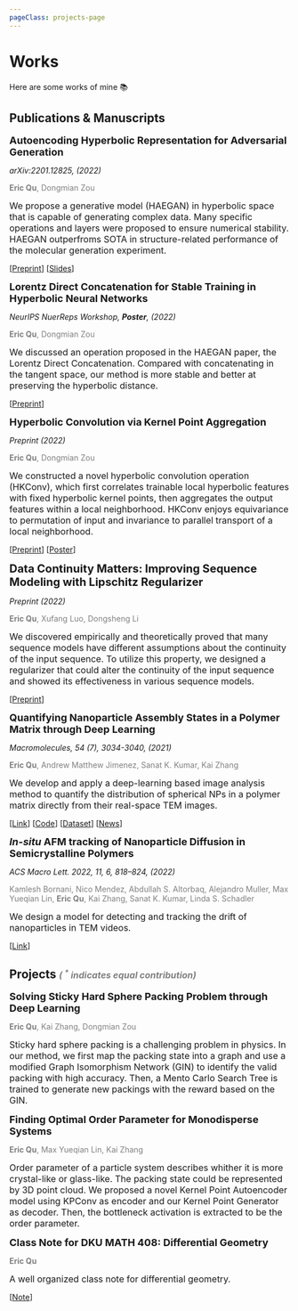 ```yaml
---
pageClass: projects-page
---
```


# Works

Here are some works of mine :books:

## Publications & Manuscripts

<ProjectCard image="/projects/HJTGAN.pdf" hideBorder=true>

  <span style="font-size:18px">**Autoencoding Hyperbolic Representation for Adversarial Generation**</span>

  *arXiv:2201.12825, (2022)*

  <span style="color:grey">**Eric Qu**, Dongmian Zou</span>
  
  <span style="font-size:16px">We propose a generative model (HAEGAN) in hyperbolic space that is capable of generating complex data. Many specific operations and layers were proposed to ensure numerical stability. HAEGAN outperfroms SOTA in structure-related performance of the molecular generation experiment.</span>
  
  [[Preprint](/projects/HAEGAN.pdf)] [[Slides](/projects/HJTGANSlides.pdf)]

</ProjectCard>


<ProjectCard image="/projects/hcat.pdf" hideBorder=true>

  <span style="font-size:18px">**Lorentz Direct Concatenation for Stable Training in Hyperbolic Neural Networks**</span>

  *NeurIPS NuerReps Workshop, **Poster**, (2022)*

  <span style="color:grey">**Eric Qu**, Dongmian Zou</span>

  <span style="font-size:16px">We discussed an operation proposed in the HAEGAN paper, the Lorentz Direct Concatenation. Compared with concatenating in the tangent space, our method is more stable and better at preserving the hyperbolic distance. </span>

  [[Preprint](https://openreview.net/pdf?id=wjtJ1T1DXME)]

</ProjectCard>

<ProjectCard image="/projects/hknet.pdf" hideBorder=true>

  <span style="font-size:18px">**Hyperbolic Convolution via Kernel Point Aggregation**</span>

  *Preprint (2022)*

  <span style="color:grey">**Eric Qu**, Dongmian Zou</span>

  <span style="font-size:16px">We constructed a novel hyperbolic convolution operation (HKConv), which first correlates trainable local hyperbolic features with fixed hyperbolic kernel points, then aggregates the output features within a local neighborhood. HKConv enjoys equivariance to permutation of input and invariance to parallel transport of a local neighborhood.</span>

  [[Preprint](/projects/HKNet_Preprint.pdf)] [[Poster](/projects/HKNet_Poster.pdf)]

</ProjectCard>

<ProjectCard image="/projects/continuity.pdf" hideBorder=true>

  <span style="font-size:20px">**Data Continuity Matters: Improving Sequence Modeling with Lipschitz Regularizer**</span>

  *Preprint (2022)*

  <span style="color:grey">**Eric Qu**, Xufang Luo, Dongsheng Li</span>

  <span style="font-size:16px">We discovered empirically and theoretically proved that many sequence models have different assumptions about the continuity of the input sequence. To utilize this property, we designed a regularizer that could alter the continuity of the input sequence and showed its effectiveness in various sequence models.</span>

  [[Preprint](https://openreview.net/forum?id=27uBgHuoSQ)]

</ProjectCard>

<ProjectCard image="/projects/dopad.png" hideBorder=true>

  <span style="font-size:18px">**Quantifying Nanoparticle Assembly States in a Polymer Matrix through Deep Learning**</span>

  *Macromolecules, 54 (7), 3034-3040, (2021)*

  <span style="color:grey">**Eric Qu**, Andrew Matthew Jimenez, Sanat K. Kumar, Kai Zhang</span>

  <span style="font-size:16px">We develop and apply a deep-learning based image analysis method to quantify the distribution of spherical NPs in a polymer matrix directly from their real-space TEM images.</span>
  
  [[Link](https://pubs.acs.org/doi/abs/10.1021/acs.macromol.0c02483)] [[Code](https://github.com/yhzq/Quantifying-Nanoparticle-Assembly-States-Through-Deep-Learning)] [[Dataset](https://dopad.github.io)] [[News](https://www.timeshighereducation.com/hub/p/data-science-undergraduates-first-published-research-comes-years-passion-computing)]

</ProjectCard>

<ProjectCard image="/projects/track.png" hideBorder=true>

  <span style="font-size:18px">***In-situ* AFM tracking of Nanoparticle Diffusion in Semicrystalline Polymers**</span>

  *ACS Macro Lett. 2022, 11, 6, 818–824, (2022)*


  <span style="color:grey;font-size:14px">Kamlesh Bornani, Nico Mendez, Abdullah S. Altorbaq, Alejandro Muller, Max Yueqian Lin, **Eric Qu**, Kai Zhang, Sanat K. Kumar, Linda S. Schadler</span>

  <span style="font-size:16px">We design a model for detecting and tracking the drift of nanoparticles in TEM videos.</span>

  [[Link](https://pubs.acs.org/doi/10.1021/acsmacrolett.1c00778)]

</ProjectCard>

## Projects <span style="color:grey;font-size:16px;">*( <sup>\*</sup> indicates equal contribution)*</span>

<ProjectCard image="/projects/packing.pdf" hideBorder=true>

  <span style="font-size:18px">**Solving Sticky Hard Sphere Packing Problem through Deep Learning**</span>

  <span style="color:grey">**Eric Qu**, Kai Zhang, Dongmian Zou</span>

  <!-- <span style="font-size:16px">We propose a method of solving sticky hard sphere packing problem. The packing state of the spheres could be mapped to a graph according to the sphere connections. A modified version of Graph Isomorphism Network is trained to identify the valid packing with high accuracy. Then, we train a Mento Carlo Search Tree to generate new packings with the reward based on perviously trained GIN.</span> -->

  <span style="font-size:16px">Sticky hard sphere packing is a challenging problem in physics. In our method, we first map the packing state into a graph and use a modified Graph Isomorphism Network (GIN) to identify the valid packing with high accuracy. Then, a Mento Carlo Search Tree is trained to generate new packings with the reward based on the GIN.</span>

</ProjectCard>

<ProjectCard image="/projects/KPAE.png" hideBorder=true>

  <span style="font-size:18px">**Finding Optimal Order Parameter for Monodisperse Systems**</span>

  <span style="color:grey">**Eric Qu**, Max Yueqian Lin, Kai Zhang</span>

  <!-- <span style="font-size:16px">We develop a model to find the optimal order parameter for particle packing systems. The packing state is represented by the 3D point cloud data. We proposed a novel Kernel Point Autoencoder model using KPConv as encoder and our Kernel Point Generator as decoder. Then, the bottleneck layer is extracted to be the order parameter.</span> -->

  <span style="font-size:16px">Order parameter of a particle system describes whither it is more crystal-like or glass-like. The packing state could be represented by 3D point cloud. We proposed a novel Kernel Point Autoencoder model using KPConv as encoder and our Kernel Point Generator as decoder. Then, the bottleneck activation is extracted to be the order parameter.</span>

</ProjectCard>

<!-- <ProjectCard image="/projects/circle.png" hideBorder=true>

  <span style="font-size:18px">**Square Object Detection using Bounding Circles**</span>

  <span style="color:grey">**Eric Qu**, Anish Kumar Nayak, Tejus Shastry, Sanat K. Kumar, Kai Zhang</span>

  <span style="font-size:16px">We propose a deep learning model for detecting square objects. The square objects could have different orientations, which means that the result of old coordinate aligned bounding boxes is not uniform and representative. We change the bounding boxes to be bounding circles in YOLO and use the model to detect the position an size of DNA nanoCrystals.</span> -->

</ProjectCard>

<ProjectCard image="/projects/manifold.jpeg" hideBorder=true>

  <span style="font-size:18px">**Class Note for DKU MATH 408: Differential Geometry**</span>

  <span style="color:grey">**Eric Qu**</span>

  <span style="font-size:16px">A well organized class note for differential geometry.</span>

  [[Note](/projects/math408.pdf)]

</ProjectCard>

<!-- <ProjectCard image="/projects/cell.png" hideBorder=true>

  <span style="font-size:18px">**Accurate Cell Segmentation through Vision Transformer**</span>

  <span style="color:grey">**Eric Qu**<sup>\*</sup>, Alex Jin<sup>\*</sup>, Dongmian Zou</span>

  <span style="font-size:16px">We use a modified version of vision transformer to enable accurate cell segmentation. Our model use Swin transformer as backbone and a novel transformer architecture as segment head. This enables it to achieve ultrahigh accuracy in the instance segment of crowded and repeated objects.</span>

</ProjectCard> -->

<!-- <ProjectCard image="/projects/bird.png" hideBorder=true>

  <span style="font-size:18px">**Use Reinforcement Learning to Play Flappy Bird**</span>

  <span style="color:grey">**Eric Qu**</span>

  <span style="font-size:16px">A cool class project of STATS 210.</span>

  [[Demo](/projects/rldemo)] [[Slides](/projects/RLSlides.pdf)]

</ProjectCard> -->

<style lang="stylus">

.projects-page

  font-size 18px
  background-color #fafbfc

  /* Override */
  .md-card
    margin-top 0.5em
    .card-image
      padding 0.2rem
      img
        max-width 200px
        max-height 200px
        height 250px
    .card-content p
      -webkit-margin-after 0.2em
       /*margin: auto*/

/*@media (max-width: 419px)
  .projects-page
    p, ul, ol
      line-height 1.5

    .md-card
      .card-image
        img 
          width 100%
          max-width 400px*/
</style>
